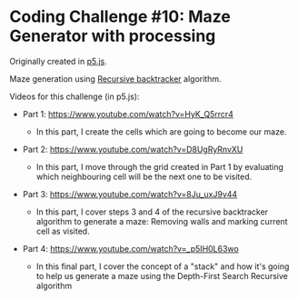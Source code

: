 # Coding Challenge #10: Maze Generator with processing

Originally created in [p5.js](https://github.com/CodingTrain/Rainbow-Code/tree/master/CodingChallenges/CC_10_Maze_DFS_p5.js).

Maze generation using [Recursive backtracker](https://en.wikipedia.org/wiki/Maze_generation_algorithm#Recursive_backtracker) algorithm.

Videos for this challenge (in p5.js):
* Part 1: https://www.youtube.com/watch?v=HyK_Q5rrcr4
  * In this part, I create the cells which are going to become our maze.
  
* Part 2: https://www.youtube.com/watch?v=D8UgRyRnvXU
  * In this part, I move through the grid created in Part 1 by evaluating which neighbouring cell will be the next one to be visited.
  
* Part 3: https://www.youtube.com/watch?v=8Ju_uxJ9v44
  * In this part, I cover steps 3 and 4 of the recursive backtracker algorithm to generate a maze: Removing walls and marking current cell as visited.
  
* Part 4: https://www.youtube.com/watch?v=_p5IH0L63wo
  * In this final part, I cover the concept of a "stack" and how it's going to help us generate a maze using the Depth-First Search Recursive algorithm
